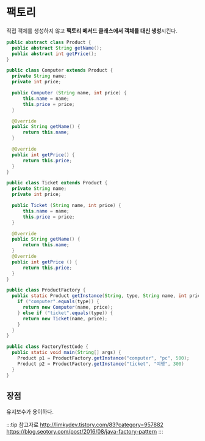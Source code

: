 # 팩토리

직접 객체를 생성하지 않고 **팩토리 메서드 클래스에서 객체를 대신 생성**시킨다.

```java
public abstract class Product {
  public abstract String getName();
  public abstract int getPrice();
}
```

```java
public class Computer extends Product {
  private String name;
  private int price;

  public Computer (String name, int price) {
      this.name = name;
      this.price = price;
  }

  @Override
  public String getName() {
      return this.name;
  }

  @Override
  public int getPrice() {
      return this.price;
  }
}
```

```java
public class Ticket extends Product {
  private String name;
  private int price;

  public Ticket (String name, int price) {
      this.name = name;
      this.price = price;
  }

  @Override
  public String getName() {
      return this.name;
  }
  @Override
  public int getPrice () {
      return this.price;
  }
}
```

```java
public class ProductFactory {
  public static Product getInstance(String, type, String name, int price) {
    if ("computer".equals(type)) {
      return new Computer(name, price);
    } else if ("ticket".equals(type)) {
      return new Ticket(name, price);
    }
  }
}
```

```java
public class FactoryTestCode {
  public static void main(String[] args) {
    Product p1 = ProductFactory.getInstance("computer", "pc", 500);
    Product p2 = ProductFactory.getInstance("ticket", "여행", 300)
  }
}
```

## 장점

유지보수가 용이하다.

:::tip 참고자료
<http://limkydev.tistory.com/83?category=957882>
<https://blog.seotory.com/post/2016/08/java-factory-pattern>
:::
